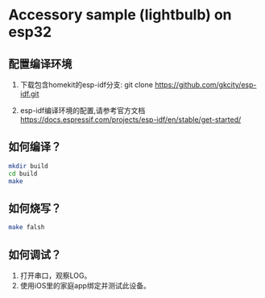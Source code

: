 # Accessory sample (lightbulb) on esp32

## 配置编译环境
1. 下载包含homekit的esp-idf分支:
git clone https://github.com/gkcity/esp-idf.git

2. esp-idf编译环境的配置,请参考官方文档
https://docs.espressif.com/projects/esp-idf/en/stable/get-started/

## 如何编译？
```bash
mkdir build
cd build
make
```

## 如何烧写？ 
```bash
make falsh
```

## 如何调试？
1. 打开串口，观察LOG。
2. 使用iOS里的家庭app绑定并测试此设备。

